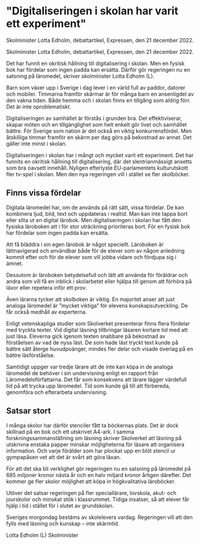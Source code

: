 # "Digitaliseringen i skolan har varit ett experiment"

Skolminister Lotta Edholm, debattartikel, Expressen, den 21 december 2022.

Skolminister Lotta Edholm, debattartikel, Expressen, den 21 december 2022.

Det har funnit en okritisk hållning till digitalisering i skolan. Men en fysisk bok har fördelar som ingen padda kan ersätta. Därför gör regeringen nu en satsning på läromedel, skriver skolminister Lotta Edholm (L).

Barn som växer upp i Sverige i dag lever i en värld full av paddor, datorer och mobiler. Timmarna framför skärmar är för många barn en ansenligdel av den vakna tiden. Både hemma och i skolan finns en tillgång som aldrig förr. Det är inte oproblematiskt.

Digitaliseringen av samhället är förstås i grunden bra. Det effektiviserar, skapar möten och en tillgänglighet som helt enkelt gör livet och samhället bättre. För Sverige som nation är det också en viktig konkurrensfördel. Men åtskilliga timmar framför en skärm per dag görs på bekostnad av annat. Det gäller inte minst i skolan.

Digitaliseringen i skolan har i mångt och mycket varit ett experiment. Det har funnits en okritisk hållning till digitalisering, där det slentrianmässigt ansetts som bra oavsett innehåll. Nyligen efterlyste EU-parlamentets kulturutskott fler tv-spel i skolan. Men den nya regeringen vill i stället se fler skolböcker.

## Finns vissa fördelar

Digitala läromedel har, om de används på rätt sätt, vissa fördelar. De kan kombinera ljud, bild, text och uppdateras i realtid. Man kan inte tappa bort eller slita ut en digital lärobok. Men digitaliseringen i skolan har fått den fysiska läroboken att i för stor uträckning prioriteras bort. För en fysisk bok har fördelar som ingen padda kan ersätta.

Att få bläddra i sin egen lärobok är något speciellt. Läroboken är lättnavigerad och användbar både för de elever som av någon anledning kommit efter och för de elever som vill jobba vidare och fördjupa sig i ämnet.

Dessutom är läroboken betydelsefull och lätt att använda för föräldrar och andra som vill få en inblick i skolarbetet eller hjälpa till genom att förhöra på läxor eller repetera inför ett prov.

Även lärarna tycker att skolboken är viktig. En majoritet anser att just analoga läromedel är ”mycket viktiga” för elevens kunskapsutveckling. De får också medhåll av experterna.

Enligt vetenskapliga studier som Skolverket presenterar finns flera fördelar med tryckta texter. Vid digital läsning tillbringar läsaren kortare tid med att just läsa. Eleverna gick igenom texten snabbare på bekostnad av förståelsen av vad de nyss läst. De som hade läst tryckt text kunde på bättre sätt återge huvudpoänger, mindes fler delar och visade överlag på en bättre läsförståelse.

Samtidigt uppger var tredje lärare att de inte kan köpa in de analoga läromedel de behöver i sin undervisning enligt en rapport från Läromedelsförfattarna. Det får som konsekvens att lärare lägger värdefull tid på att trycka upp läromedel. Tid som kunde gå till att förbereda, genomföra och efterarbeta undervisning.

## Satsar stort

I många skolor har därför stenciler fått ta böckernas plats. Det är dock skillnad på en bok och ett utskrivet A4-ark. I samma forskningssammanställning om läsning skriver Skolverket att läsning på utskrivna enstaka papper minskar möjligheterna för läsare att organisera information. Och varje förälder som har plockat upp en blöt stencil ur gympapåsen vet att det är svårt att göra läxan.

För att det ska bli verklighet gör regeringen nu en satsning på läromedel på 685 miljoner kronor nästa år och en halv miljard kronor årligen därefter. Det kommer ge fler skolor möjlighet att köpa in högkvalitativa läroböcker.

Utöver det satsar regeringen på fler speciallärare, lovskola, akut- och jourskolor och minskat stök i klassrummet. Tidiga insatser, så att elever får hjälp i tid i stället för i slutet av grundskolan.

Sveriges morgondag bestäms av skolelevers vardag. Regeringen vill att den fylls med läsning och kunskap – inte skärmtid.

Lotta Edholm (L)
Skolminister
